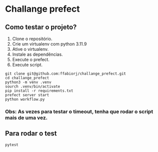 # Challange prefect

## Como testar o projeto?

1. Clone o repositório.
2. Crie um virtualenv com python 3.11.9
3. Ative o virtualenv.
4. Instale as dependências.
5. Execute o prefect.
6. Execute script.

```
git clone git@github.com:ffabiorj/challange_prefect.git
cd challange_prefect
python3 -m venv .venv
sourch .venv/bin/activate
pip install -r requirements.txt
prefect server start
python workflow.py
```

### Obs: As vezes para testar o timeout, tenha que rodar o script mais de uma vez.

## Para rodar o test

```
pytest
```

